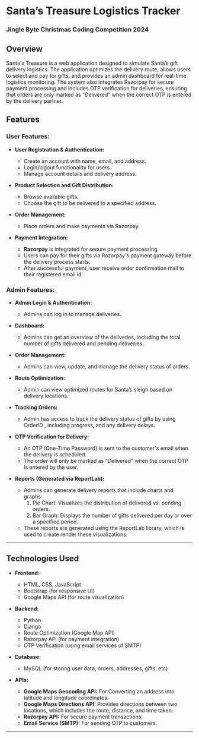 # Santa’s Treasure Logistics Tracker
### Jingle Byte Christmas Coding Competition 2024

## Overview
Santa's Treasure is a web application designed to simulate Santa’s gift delivery logistics. The application optimizes the delivery route, allows users to select and pay for gifts, and provides an admin dashboard for real-time logistics monitoring. The system also integrates Razorpay for secure payment processing and includes OTP verification for deliveries, ensuring that orders are only marked as "Delivered" when the correct OTP is entered by the delivery partner.

## Features

### User Features:
- **User Registration & Authentication:** 
  - Create an account with name, email, and address.
  - Login/logout functionality for users.
  - Manage account details and delivery address.

- **Product Selection and Gift Distribution:**
  - Browse available gifts.
  - Choose the gift to be delivered to a specified address.

- **Order Management:**
  - Place orders and make payments via Razorpay.

- **Payment Integration:**
  - **Razorpay** is integrated for secure payment processing.
  - Users can pay for their gifts via Razorpay's payment gateway before the delivery process starts.
  - After successful payment, user receive order confirmation mail to their registered email id.

### Admin Features:
- **Admin Login & Authentication:** 
  - Admins can log in to manage deliveries.

- **Dashboard:**
  - Admins can get an overview of the deliveries, including the total number of gifts delivered and pending deliveries.
  
- **Order Management:**
  - Admins can view, update, and manage the delivery status of orders.
  
- **Route Optimization:**
  - Admin can view optimized routes for Santa’s sleigh based on delivery locations.

- **Tracking Orders:**
  - Admin has access to track the delivery status of gifts by using OrderID , including progress, and any delivery delays.
 
- **OTP Verification for Delivery:**
  - An OTP (One-Time Password) is sent to the customer's email when the delivery is scheduled.
  - The order will only be marked as "Delivered" when the correct OTP is entered by the user.
  
- **Reports (Generated via ReportLab):**
  - Admins can generate delivery reports that include charts and graphs:
    1. Pie Chart: Visualizes the distribution of delivered vs. pending orders.
    2. Bar Graph: Displays the number of gifts delivered per day or over a specified period.
  - These reports are generated using the ReportLab library, which is used to create render these visualizations.


---

## Technologies Used

- **Frontend:**
  - HTML, CSS, JavaScript
  - Bootstrap (for responsive UI)
  - Google Maps API (for route visualization)

- **Backend:**
  - Python
  - Django
  - Route Optimization (Google Map API)
  - Razorpay API (for payment integration)
  - OTP Verification (using email services of SMTP)

- **Database:**
  - MySQL (for storing user data, orders, addresses, gifts, etc)

- **APIs:**
  - **Google Maps Geocoding API:** For Converting an address into latitude and longitude coordinates.
  - **Google Maps Directions API:** Provides directions between two locations, which includes the route, distance, and time taken.
  - **Razorpay API:** For secure payment transactions.
  - **Email Service (SMTP):** For sending OTP to customers.

---

